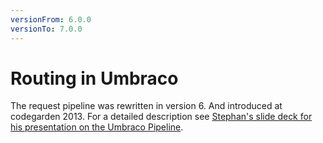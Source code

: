 ```yaml
---
versionFrom: 6.0.0
versionTo: 7.0.0
---
```


# Routing in Umbraco

The request pipeline was rewritten in version 6. And introduced at codegarden 2013.
For a detailed description see [Stephan's slide deck for his presentation on the Umbraco Pipeline](document/TheUmbracoRequestPipeline.pdf).
